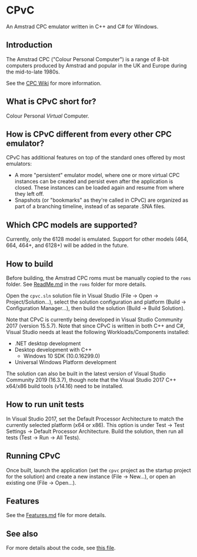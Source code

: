 # CPvC

An Amstrad CPC emulator written in C++ and C# for Windows.

## Introduction

The Amstrad CPC ("Colour Personal Computer") is a range of 8-bit computers produced by Amstrad and popular in the UK and Europe during the mid-to-late 1980s.

See the [CPC Wiki](http://www.cpcwiki.eu/) for more information.

## What is CPvC short for?

Colour Personal *Virtual* Computer.

## How is CPvC different from every other CPC emulator?

CPvC has additional features on top of the standard ones offered by most emulators:

* A more "persistent" emulator model, where one or more virtual CPC instances can be created and persist even after the application is closed. These instances can be loaded again and resume from where they left off.
* Snapshots (or "bookmarks" as they're called in CPvC) are organized as part of a branching timeline, instead of as separate .SNA files. 

## Which CPC models are supported?

Currently, only the 6128 model is emulated. Support for other models (464, 664, 464+, and 6128+) will be added in the future.

## How to build

Before building, the Amstrad CPC roms must be manually copied to the `roms` folder. See [ReadMe.md](roms/ReadMe.md) in the `roms` folder for more details.

Open the `cpvc.sln` solution file in Visual Studio (File -> Open -> Project/Solution...), select the solution configuration and platform (Build -> Configuration Manager...), then build the solution (Build -> Build Solution).

Note that CPvC is currently being developed in Visual Studio Community 2017 (version 15.5.7). Note that since CPvC is written in both C++ and C#, Visual Studio needs at least the following Workloads/Components installed:

* .NET desktop development
* Desktop development with C++
  * Windows 10 SDK (10.0.16299.0)
* Universal Windows Platform development

The solution can also be built in the latest version of Visual Studio Community 2019 (16.3.7), though note that the Visual Studio 2017 C++ x64/x86 build tools (v14.16) need to be installed.

## How to run unit tests

In Visual Studio 2017, set the Default Processor Architecture to match the currently selected platform (x64 or x86). This option is under Test -> Test Settings -> Default Processor Architecture. Build the solution, then run all tests (Test -> Run -> All Tests).

## Running CPvC

Once built, launch the application (set the `cpvc` project as the startup project for the solution) and create a new instance (File -> New...), or open an existing one (File -> Open...).

## Features

See the [Features.md](Features.md) file for more details.

## See also

For more details about the code, see [this file](Code.md).